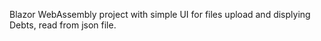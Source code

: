 Blazor WebAssembly project with simple UI for files upload and displying Debts, read from json file.
